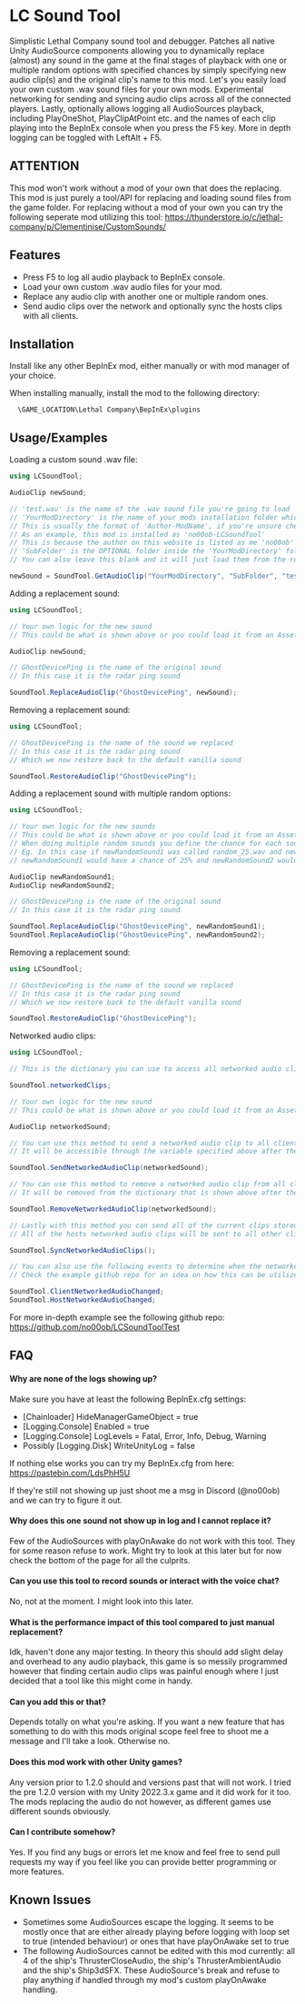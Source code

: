 # LC Sound Tool
Simplistic Lethal Company sound tool and debugger. Patches all native Unity AudioSource components allowing you to dynamically replace (almost) any sound in the game at the final stages of playback with one or multiple random options with specified chances by simply specifying new audio clip(s) and the original clip's name to this mod. Let's you easily load your own custom .wav sound files for your own mods. Experimental networking for sending and syncing audio clips across all of the connected players. Lastly, optionally allows logging all AudioSources playback, including PlayOneShot, PlayClipAtPoint etc. and the names of each clip playing into the BepInEx console when you press the F5 key. More in depth logging can be toggled with LeftAlt + F5.

## ATTENTION
This mod won't work without a mod of your own that does the replacing. This mod is just purely a tool/API for replacing and loading sound files from the game folder. For replacing without a mod of your own you can try the following seperate mod utilizing this tool: https://thunderstore.io/c/lethal-company/p/Clementinise/CustomSounds/

## Features

- Press F5 to log all audio playback to BepInEx console.
- Load your own custom .wav audio files for your mod.
- Replace any audio clip with another one or multiple random ones.
- Send audio clips over the network and optionally sync the hosts clips with all clients.

## Installation

Install like any other BepInEx mod, either manually or with mod manager of your choice.

When installing manually, install the mod to the following directory:

```
  \GAME_LOCATION\Lethal Company\BepInEx\plugins
```
    
## Usage/Examples

Loading a custom sound .wav file:
```csharp
using LCSoundTool;

AudioClip newSound;

// 'test.wav' is the name of the .wav sound file you're going to load 
// 'YourModDirectory' is the name of your mods installation folder which mod managers create
// This is usually the format of 'Author-ModName', if you're unsure check how your mod manager installs mods
// As an example, this mod is installed as 'no00ob-LCSoundTool'
// This is because the author on this website is listed as me 'no00ob' and my mod is called 'LCSoundTool' here
// 'SubFolder' is the OPTIONAL folder inside the 'YourModDirectory' folder where the mod will try to load the sound files from
// You can also leave this blank and it will just load them from the root where your mod's DLL file is also located.

newSound = SoundTool.GetAudioClip("YourModDirectory", "SubFolder", "test.wav");
```
Adding a replacement sound:
```csharp
using LCSoundTool;

// Your own logic for the new sound
// This could be what is shown above or you could load it from an AssetBundle

AudioClip newSound;

// GhostDevicePing is the name of the original sound
// In this case it is the radar ping sound

SoundTool.ReplaceAudioClip("GhostDevicePing", newSound); 
```
Removing a replacement sound:
```csharp
using LCSoundTool;

// GhostDevicePing is the name of the sound we replaced 
// In this case it is the radar ping sound
// Which we now restore back to the default vanilla sound

SoundTool.RestoreAudioClip("GhostDevicePing");
```
Adding a replacement sound with multiple random options:
```csharp
using LCSoundTool;

// Your own logic for the new sounds
// This could be what is shown above or you could load it from an AssetBundle
// When doing multiple random sounds you define the chance for each sound at the end of the .wav files name.
// Eg. In this case if newRandomSound1 was called random_25.wav and newRandomSound2 was called random_75.wav
// newRandomSound1 would have a chance of 25% and newRandomSound2 would have a chance of 75%

AudioClip newRandomSound1;
AudioClip newRandomSound2;

// GhostDevicePing is the name of the original sound
// In this case it is the radar ping sound

SoundTool.ReplaceAudioClip("GhostDevicePing", newRandomSound1);
SoundTool.ReplaceAudioClip("GhostDevicePing", newRandomSound2); 
```
Removing a replacement sound:
```csharp
using LCSoundTool;

// GhostDevicePing is the name of the sound we replaced 
// In this case it is the radar ping sound
// Which we now restore back to the default vanilla sound

SoundTool.RestoreAudioClip("GhostDevicePing");
```
Networked audio clips:
```csharp
using LCSoundTool;

// This is the dictionary you can use to access all networked audio clips.

SoundTool.networkedClips;

// Your own logic for the new sound
// This could be what is shown above or you could load it from an AssetBundle

AudioClip networkedSound;

// You can use this method to send a networked audio clip to all clients that have LCSoundTool installed.
// It will be accessible through the variable specified above after the clients receive it.

SoundTool.SendNetworkedAudioClip(networkedSound);

// You can use this method to remove a networked audio clip from all clients that have LCSoundTool installed.
// It will be removed from the dictionary that is shown above after the clients receive the request for removal.

SoundTool.RemoveNetworkedAudioClip(networkedSound);

// Lastly with this method you can send all of the current clips stored in networkedClips dictionary to all clients.
// All of the hosts networked audio clips will be sent to all other clients that have LCSoundTool installed.

SoundTool.SyncNetworkedAudioClips();

// You can also use the following events to determine when the networkedClips dictionary has changed. 
// Check the example github repo for an idea on how this can be utilized.

SoundTool.ClientNetworkedAudioChanged;
SoundTool.HostNetworkedAudioChanged;
```

For more in-depth example see the following github repo: https://github.com/no00ob/LCSoundToolTest
## FAQ

#### Why are none of the logs showing up?

Make sure you have at least the following BepInEx.cfg settings:
- [Chainloader] HideManagerGameObject = true
- [Logging.Console] Enabled = true
- [Logging.Console] LogLevels = Fatal, Error, Info, Debug, Warning
- Possibly [Logging.Disk] WriteUnityLog = false

If nothing else works you can try my BepInEx.cfg from here: https://pastebin.com/LdsPhH5U

If they're still not showing up just shoot me a msg in Discord (@no00ob) and we can try to figure it out.

#### Why does this one sound not show up in log and I cannot replace it?

Few of the AudioSources with playOnAwake do not work with this tool. They for some reason refuse to work. Might try to look at this later but for now check the bottom of the page for all the culprits.

#### Can you use this tool to record sounds or interact with the voice chat?

No, not at the moment. I might look into this later.

#### What is the performance impact of this tool compared to just manual replacement?

Idk, haven't done any major testing. In theory this should add slight delay and overhead to any audio playback, this game is so messily programmed however that finding certain audio clips was painful enough where I just decided that a tool like this might come in handy.

#### Can you add this or that?

Depends totally on what you're asking. If you want a new feature that has something to do with this mods original scope feel free to shoot me a message and I'll take a look. Otherwise no.

#### Does this mod work with other Unity games?

Any version prior to 1.2.0 should and versions past that will not work. I tried the pre 1.2.0 version with my Unity 2022.3.x game and it did work for it too. The mods replacing the audio do not however, as different games use different sounds obviously.

#### Can I contribute somehow?

Yes. If you find any bugs or errors let me know and feel free to send pull requests my way if you feel like you can provide better programming or more features.

## Known Issues

- Sometimes some AudioSources escape the logging. It seems to be mostly once that are either already playing before logging with loop set to true (intended behaviour) or ones that have playOnAwake set to true
- The following AudioSources cannot be edited with this mod currently: all 4 of the ship's ThrusterCloseAudio, the ship's ThrusterAmbientAudio and the ship's Ship3dSFX. These AudioSource's break and refuse to play anything if handled through my mod's custom playOnAwake handling.
